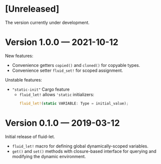 [Unreleased]
============

The version currently under development.

Version 1.0.0 — 2021-10-12
==========================

New features:

- Convenience getters `copied()` and `cloned()` for copyable types.
- Convenience setter `fluid_set!` for scoped assignment.

Unstable features:

- `"static-init"` Cargo feature
  - `fluid_let!` allows `'static` initializers:
    ```rust
    fluid_let!(static VARIABLE: Type = initial_value);
    ```

Version 0.1.0 — 2019-03-12
==========================

Initial release of fluid-let.

- `fluid_let!` macro for defining global dynamically-scoped variables.
- `get()` and `set()` methods with closure-based interface for querying
  and modifying the dynamic environment.

